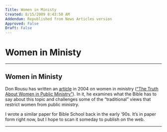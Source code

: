 ```yaml
---
Title: Women in Ministy
Created: 8/15/2009 8:43:50 AM
Addendum: Republished from News Articles version
Approved: False
Draft: False
---
```

# Women in Ministy

---

## Women in Ministy
<script type="text/javascript" src="/DesktopModules/itcMetaPost/js/ca0c21fbdc85f6a1597417732d450607.ashx?hs=1"></script>

Don Rousu has written an [article](http://www.christianity.ca/NetCommunity/Page.aspx?pid=3645) in 2004 on women in ministry ([“The Truth About Women in Public Ministry”](http://www.christianity.ca/NetCommunity/Page.aspx?pid=3645)). In it, he examines what the Bible has to say about this topic and challenges some of the “traditional” views that restrict women from public ministry.



I wrote a similar paper for Bible School back in the early ‘90s. It’s in paper form right now, but I hope to scan it someday to publish on the web.


<script src="/DesktopModules/itcMetaPost/js/m.js" type="text/javascript"></script>


---

